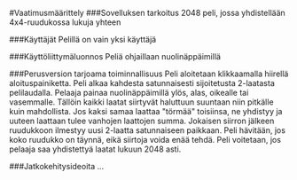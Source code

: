 #Vaatimusmäärittely
###Sovelluksen tarkoitus
2048 peli, jossa yhdistellään 4x4-ruudukossa lukuja yhteen

###Käyttäjät
Pelillä on vain yksi käyttäjä

###Käyttöliittymäluonnos
Peliä ohjaillaan nuolinäppäimillä

###Perusversion tarjoama toiminnallisuus
Peli aloitetaan klikkaamalla hiirellä aloituspainiketta.
Peli alkaa kahdesta satunnaisesti sijoitetusta 2-laatasta pelilaudalla.
Pelaaja painaa nuolinäppäimillä ylös, alas, oikealle tai vasemmalle.
Tällöin kaikki laatat siirtyvät haluttuun suuntaan niin pitkälle kuin mahdollista.
Jos kaksi samaa laattaa "törmää" toisiinsa, ne yhdistyy ja uuteen laattaan tulee vanhojen laattojen summa.
Jokaisen siirron jälkeen ruudukkoon ilmestyy uusi 2-laatta satunnaiseen paikkaan.
Peli hävitään, jos koko ruudukko on täynnä, eikä siirtoja voida enää tehdä.
Peli voitetaan, jos pelaaja saa yhdistettyä laatat lukuun 2048 asti.

###Jatkokehitysideoita
...
